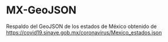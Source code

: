 # MX-GeoJSON
Respaldo del GeoJSON de los estados de México obtenido de https://covid19.sinave.gob.mx/coronavirus/Mexico_estados.json
